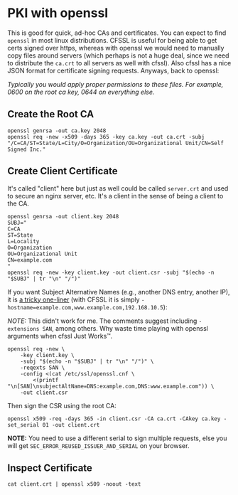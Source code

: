 # PKI with openssl

This is good for quick, ad-hoc CAs and certificates. You can expect to find
`openssl` in most linux distributions. CFSSL is useful for being able to get
certs signed over https, whereas with openssl we would need to manually copy
files around servers (which perhaps is not a huge deal, since we need to
distribute the `ca.crt` to all servers as well with cfssl). Also cfssl has a
nice JSON format for certificate signing requests. Anyways, back to openssl:

*Typically you would apply proper permissions to these files.  For example,
0600 on the root ca key, 0644 on everything else.*

## Create the Root CA

```
openssl genrsa -out ca.key 2048
openssl req -new -x509 -days 365 -key ca.key -out ca.crt -subj "/C=CA/ST=State/L=City/O=Organization/OU=Organizational Unit/CN=Self Signed Inc."
```

## Create Client Certificate

It's called "client" here but just as well could be called `server.crt` and
used to secure an nginx server, etc. It's a client in the sense of being a
client to the CA.

```
openssl genrsa -out client.key 2048
SUBJ="
C=CA
ST=State
L=Locality
O=Organization
OU=Organizational Unit
CN=example.com
"
openssl req -new -key client.key -out client.csr -subj "$(echo -n "$SUBJ" | tr "\n" "/")"
```

If you want Subject Alternative Names (e.g., another DNS entry, another IP), it
is [a tricky one-liner][one-liner] (with CFSSL it is simply
`-hostname=example.com,www.example.com,192.168.10.5`):

[one-liner]: https://security.stackexchange.com/questions/74345/provide-subjectaltname-to-openssl-directly-on-command-line

*NOTE:* This didn't work for me. The comments suggest including `-extensions
SAN`, among others. Why waste time playing with openssl arguments when cfssl
Just Works™.

```
openssl req -new \
    -key client.key \
    -subj "$(echo -n "$SUBJ" | tr "\n" "/")" \
    -reqexts SAN \
    -config <(cat /etc/ssl/openssl.cnf \
        <(printf "\n[SAN]\nsubjectAltName=DNS:example.com,DNS:www.example.com")) \
    -out client.csr
```

Then sign the CSR using the root CA:

```
openssl x509 -req -days 365 -in client.csr -CA ca.crt -CAkey ca.key -set_serial 01 -out client.crt
```

**NOTE:** You need to use a different serial to sign multiple requests, else you will get `SEC_ERROR_REUSED_ISSUER_AND_SERIAL` on your browser.

## Inspect Certificate

```
cat client.crt | openssl x509 -noout -text
```
